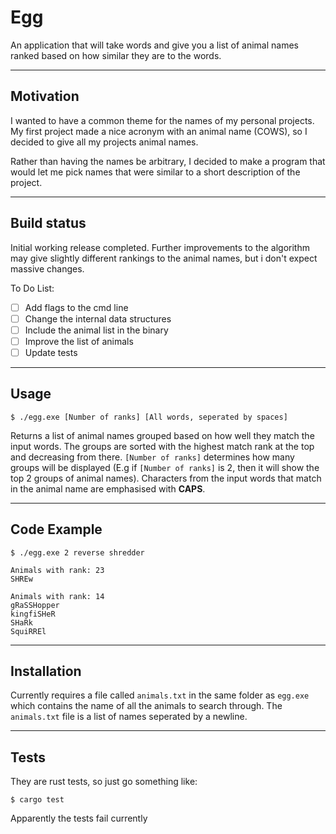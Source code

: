 # Egg
An application that will take words and give you a list of animal names ranked based on how similar they are to the words.

---

## Motivation
I wanted to have a common theme for the names of my personal projects. My first project made a nice acronym with an animal name (COWS), so I decided to give all my projects animal names.

Rather than having the names be arbitrary, I decided to make a program that would let me pick names that were similar to a short description of the project.

---

## Build status

Initial working release completed. Further improvements to the algorithm may give slightly different rankings to the animal names, but i don't expect massive changes.

To Do List:

- [ ] Add flags to the cmd line
- [ ] Change the internal data structures
- [ ] Include the animal list in the binary
- [ ] Improve the list of animals
- [ ] Update tests

---

## Usage

```
$ ./egg.exe [Number of ranks] [All words, seperated by spaces]
```

Returns a list of animal names grouped based on how well they match the input words. The groups are sorted with the highest match rank at the top and decreasing from there. `[Number of ranks]` determines how many groups will be displayed (E.g if `[Number of ranks]` is 2, then it will show the top 2 groups of animal names). Characters from the input words that match in the animal name are emphasised with **CAPS**.

---

## Code Example

```
$ ./egg.exe 2 reverse shredder

Animals with rank: 23
SHREw

Animals with rank: 14
gRaSSHopper
kingfiSHeR
SHaRk
SquiRREl
```

---

## Installation
Currently requires a file called `animals.txt` in the same folder as `egg.exe` which contains the name of all the animals to search through. The `animals.txt` file is a list of names seperated by a newline. 

---

## Tests
They are rust tests, so just go something like:
```
$ cargo test
```

Apparently the tests fail currently
